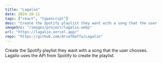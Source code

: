 ```yaml
---
title: "Lagalio"
date: 2024-10-11
tags: ["react", "typescript"]
desc: "Create the Spotify playlist they want with a song that the user chooses. Lagalio uses the API from Spotify to create the playlist."
imageSrc: "/images/project/lagalio.webp"
url: "https://lagalio.vercel.app/"
repo: "https://github.com/AriefDaffa/Lagalio"
---
```


Create the Spotify playlist they want with a song that the user chooses. Lagalio uses the API from Spotify to create the playlist.
